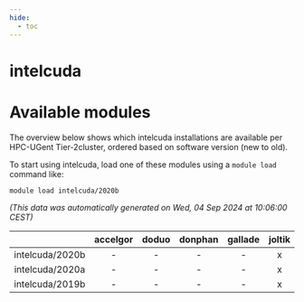 ```yaml
---
hide:
  - toc
---
```


intelcuda
=========

# Available modules


The overview below shows which intelcuda installations are available per HPC-UGent Tier-2cluster, ordered based on software version (new to old).

To start using intelcuda, load one of these modules using a `module load` command like:

```shell
module load intelcuda/2020b
```

*(This data was automatically generated on Wed, 04 Sep 2024 at 10:06:00 CEST)*  

| |accelgor|doduo|donphan|gallade|joltik|shinx|skitty|
| :---: | :---: | :---: | :---: | :---: | :---: | :---: | :---: |
|intelcuda/2020b|-|-|-|-|x|-|-|
|intelcuda/2020a|-|-|-|-|x|-|-|
|intelcuda/2019b|-|-|-|-|x|-|-|
